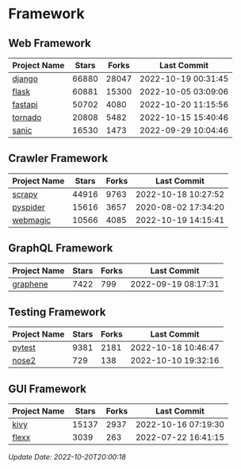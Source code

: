# Framework

## Web Framework
| Project Name | Stars | Forks | Last Commit |
| ------------ | ----- | ----- | ----------- |
| [django](https://github.com/django/django) | 66880 | 28047 | 2022-10-19 00:31:45 |
| [flask](https://github.com/pallets/flask) | 60881 | 15300 | 2022-10-05 03:09:06 |
| [fastapi](https://github.com/tiangolo/fastapi) | 50702 | 4080 | 2022-10-20 11:15:56 |
| [tornado](https://github.com/tornadoweb/tornado) | 20808 | 5482 | 2022-10-15 15:40:46 |
| [sanic](https://github.com/sanic-org/sanic) | 16530 | 1473 | 2022-09-29 10:04:46 |

## Crawler Framework
| Project Name | Stars | Forks | Last Commit |
| ------------ | ----- | ----- | ----------- |
| [scrapy](https://github.com/scrapy/scrapy) | 44916 | 9763 | 2022-10-18 10:27:52 |
| [pyspider](https://github.com/binux/pyspider) | 15616 | 3657 | 2020-08-02 17:34:20 |
| [webmagic](https://github.com/code4craft/webmagic) | 10566 | 4085 | 2022-10-19 14:15:41 |

## GraphQL Framework
| Project Name | Stars | Forks | Last Commit |
| ------------ | ----- | ----- | ----------- |
| [graphene](https://github.com/graphql-python/graphene) | 7422 | 799 | 2022-09-19 08:17:31 |

## Testing Framework
| Project Name | Stars | Forks | Last Commit |
| ------------ | ----- | ----- | ----------- |
| [pytest](https://github.com/pytest-dev/pytest) | 9381 | 2181 | 2022-10-18 10:46:47 |
| [nose2](https://github.com/nose-devs/nose2) | 729 | 138 | 2022-10-10 19:32:16 |

## GUI Framework
| Project Name | Stars | Forks | Last Commit |
| ------------ | ----- | ----- | ----------- |
| [kivy](https://github.com/kivy/kivy) | 15137 | 2937 | 2022-10-16 07:19:30 |
| [flexx](https://github.com/flexxui/flexx) | 3039 | 263 | 2022-07-22 16:41:15 |

*Update Date: 2022-10-20T20:00:18*